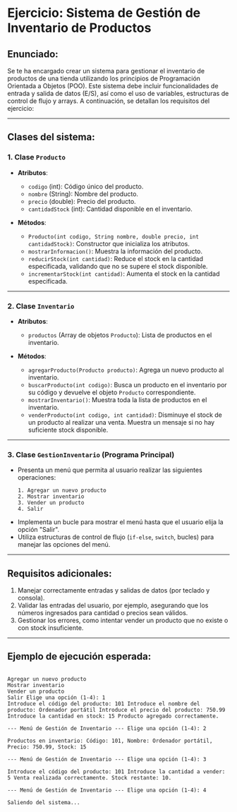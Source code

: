 # **Ejercicio: Sistema de Gestión de Inventario de Productos**

## **Enunciado:**

Se te ha encargado crear un sistema para gestionar el inventario de productos de una tienda utilizando los principios de Programación Orientada a Objetos (POO). Este sistema debe incluir funcionalidades de entrada y salida de datos (E/S), así como el uso de variables, estructuras de control de flujo y arrays. A continuación, se detallan los requisitos del ejercicio:

---

## **Clases del sistema:**

### **1. Clase `Producto`**
- **Atributos**:
    - `codigo` (int): Código único del producto.
    - `nombre` (String): Nombre del producto.
    - `precio` (double): Precio del producto.
    - `cantidadStock` (int): Cantidad disponible en el inventario.

- **Métodos**:
    - `Producto(int codigo, String nombre, double precio, int cantidadStock)`: Constructor que inicializa los atributos.
    - `mostrarInformacion()`: Muestra la información del producto.
    - `reducirStock(int cantidad)`: Reduce el stock en la cantidad especificada, validando que no se supere el stock disponible.
    - `incrementarStock(int cantidad)`: Aumenta el stock en la cantidad especificada.

---

### **2. Clase `Inventario`**
- **Atributos**:
    - `productos` (Array de objetos `Producto`): Lista de productos en el inventario.

- **Métodos**:
    - `agregarProducto(Producto producto)`: Agrega un nuevo producto al inventario.
    - `buscarProducto(int codigo)`: Busca un producto en el inventario por su código y devuelve el objeto `Producto` correspondiente.
    - `mostrarInventario()`: Muestra toda la lista de productos en el inventario.
    - `venderProducto(int codigo, int cantidad)`: Disminuye el stock de un producto al realizar una venta. Muestra un mensaje si no hay suficiente stock disponible.

---

### **3. Clase `GestionInventario` (Programa Principal)**
- Presenta un menú que permita al usuario realizar las siguientes operaciones:
  ```
  1. Agregar un nuevo producto
  2. Mostrar inventario
  3. Vender un producto
  4. Salir
  ```
- Implementa un bucle para mostrar el menú hasta que el usuario elija la opción "Salir".
- Utiliza estructuras de control de flujo (`if-else`, `switch`, bucles) para manejar las opciones del menú.

---

## **Requisitos adicionales:**
1. Manejar correctamente entradas y salidas de datos (por teclado y consola).
2. Validar las entradas del usuario, por ejemplo, asegurando que los números ingresados para cantidad o precios sean válidos.
3. Gestionar los errores, como intentar vender un producto que no existe o con stock insuficiente.

---

## **Ejemplo de ejecución esperada:**

```--- Menú de Gestión de Inventario ---

Agregar un nuevo producto
Mostrar inventario
Vender un producto
Salir Elige una opción (1-4): 1
Introduce el código del producto: 101 Introduce el nombre del producto: Ordenador portátil Introduce el precio del producto: 750.99 Introduce la cantidad en stock: 15 Producto agregado correctamente.

--- Menú de Gestión de Inventario --- Elige una opción (1-4): 2

Productos en inventario: Código: 101, Nombre: Ordenador portátil, Precio: 750.99, Stock: 15

--- Menú de Gestión de Inventario --- Elige una opción (1-4): 3

Introduce el código del producto: 101 Introduce la cantidad a vender: 5 Venta realizada correctamente. Stock restante: 10.

--- Menú de Gestión de Inventario --- Elige una opción (1-4): 4

Saliendo del sistema...
````